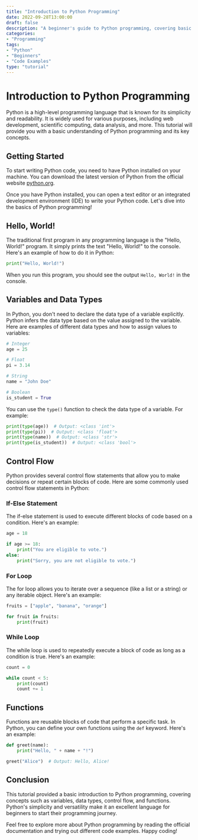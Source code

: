 ```yaml
--- 
title: "Introduction to Python Programming"
date: 2022-09-28T13:00:00
draft: false
description: "A beginner's guide to Python programming, covering basic concepts and code examples."
categories:
- "Programming"
tags:
- "Python"
- "Beginners"
- "Code Examples"
type: "tutorial"
---
```


# Introduction to Python Programming

Python is a high-level programming language that is known for its simplicity and readability. It is widely used for various purposes, including web development, scientific computing, data analysis, and more. This tutorial will provide you with a basic understanding of Python programming and its key concepts.

## Getting Started

To start writing Python code, you need to have Python installed on your machine. You can download the latest version of Python from the official website [python.org](https://www.python.org/).

Once you have Python installed, you can open a text editor or an integrated development environment (IDE) to write your Python code. Let's dive into the basics of Python programming!

## Hello, World!

The traditional first program in any programming language is the "Hello, World!" program. It simply prints the text "Hello, World!" to the console. Here's an example of how to do it in Python:

```python
print("Hello, World!")
```

When you run this program, you should see the output `Hello, World!` in the console.

## Variables and Data Types

In Python, you don't need to declare the data type of a variable explicitly. Python infers the data type based on the value assigned to the variable. Here are examples of different data types and how to assign values to variables:

```python
# Integer
age = 25

# Float
pi = 3.14

# String
name = "John Doe"

# Boolean
is_student = True
```

You can use the `type()` function to check the data type of a variable. For example:

```python
print(type(age))  # Output: <class 'int'>
print(type(pi))  # Output: <class 'float'>
print(type(name))  # Output: <class 'str'>
print(type(is_student))  # Output: <class 'bool'>
```

## Control Flow

Python provides several control flow statements that allow you to make decisions or repeat certain blocks of code. Here are some commonly used control flow statements in Python:

### If-Else Statement

The if-else statement is used to execute different blocks of code based on a condition. Here's an example:

```python
age = 18

if age >= 18:
    print("You are eligible to vote.")
else:
    print("Sorry, you are not eligible to vote.")
```

### For Loop

The for loop allows you to iterate over a sequence (like a list or a string) or any iterable object. Here's an example:

```python
fruits = ["apple", "banana", "orange"]

for fruit in fruits:
    print(fruit)
```

### While Loop

The while loop is used to repeatedly execute a block of code as long as a condition is true. Here's an example:

```python
count = 0

while count < 5:
    print(count)
    count += 1
```

## Functions

Functions are reusable blocks of code that perform a specific task. In Python, you can define your own functions using the `def` keyword. Here's an example:

```python
def greet(name):
    print("Hello, " + name + "!")

greet("Alice")  # Output: Hello, Alice!
```

## Conclusion

This tutorial provided a basic introduction to Python programming, covering concepts such as variables, data types, control flow, and functions. Python's simplicity and versatility make it an excellent language for beginners to start their programming journey.

Feel free to explore more about Python programming by reading the official documentation and trying out different code examples. Happy coding!
